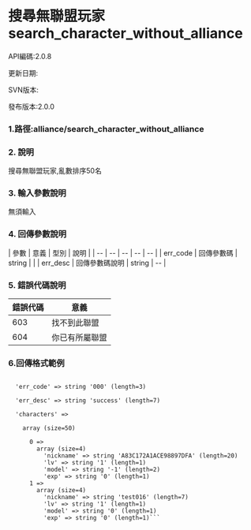 # 搜尋無聯盟玩家 search_character_without_alliance




API編碼:2.0.8





更新日期:

> 

SVN版本:

> 

發布版本:2.0.0
### 1.路徑:alliance/search_character_without_alliance

### 2. 說明

搜尋無聯盟玩家,亂數排序50名
### 3. 輸入參數說明
無須輸入

### 4. 回傳參數說明
| 參數 | 意義 | 型別 | 說明 |
| -- | -- | -- | -- | -- |
| err_code | 回傳參數碼 | string |  |
| err_desc | 回傳參數碼說明 | string | -- |




### 5. 錯誤代碼說明
|錯誤代碼|意義|
|--|--|
|603|找不到此聯盟|
|604|你已有所屬聯盟|
### 6.回傳格式範例

```array (size=3)

  'err_code' => string '000' (length=3)
  
  'err_desc' => string 'success' (length=7)
  
  'characters' => 
  
    array (size=50)
    
      0 => 
        array (size=4)
          'nickname' => string 'A83C172A1ACE98897DFA' (length=20)
          'lv' => string '1' (length=1)
          'model' => string '-1' (length=2)
          'exp' => string '0' (length=1)
      1 => 
        array (size=4)
          'nickname' => string 'test016' (length=7)
          'lv' => string '1' (length=1)
          'model' => string '0' (length=1)
          'exp' => string '0' (length=1)```